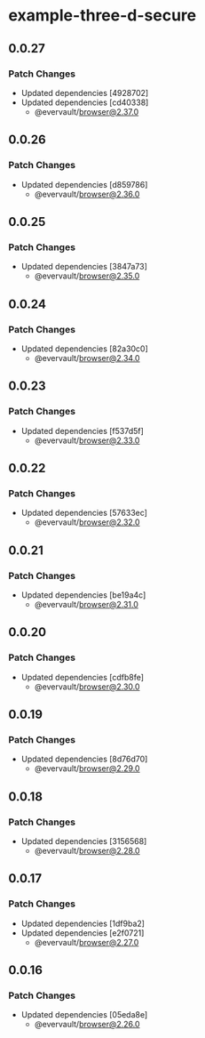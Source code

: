 # example-three-d-secure

## 0.0.27

### Patch Changes

- Updated dependencies [4928702]
- Updated dependencies [cd40338]
  - @evervault/browser@2.37.0

## 0.0.26

### Patch Changes

- Updated dependencies [d859786]
  - @evervault/browser@2.36.0

## 0.0.25

### Patch Changes

- Updated dependencies [3847a73]
  - @evervault/browser@2.35.0

## 0.0.24

### Patch Changes

- Updated dependencies [82a30c0]
  - @evervault/browser@2.34.0

## 0.0.23

### Patch Changes

- Updated dependencies [f537d5f]
  - @evervault/browser@2.33.0

## 0.0.22

### Patch Changes

- Updated dependencies [57633ec]
  - @evervault/browser@2.32.0

## 0.0.21

### Patch Changes

- Updated dependencies [be19a4c]
  - @evervault/browser@2.31.0

## 0.0.20

### Patch Changes

- Updated dependencies [cdfb8fe]
  - @evervault/browser@2.30.0

## 0.0.19

### Patch Changes

- Updated dependencies [8d76d70]
  - @evervault/browser@2.29.0

## 0.0.18

### Patch Changes

- Updated dependencies [3156568]
  - @evervault/browser@2.28.0

## 0.0.17

### Patch Changes

- Updated dependencies [1df9ba2]
- Updated dependencies [e2f0721]
  - @evervault/browser@2.27.0

## 0.0.16

### Patch Changes

- Updated dependencies [05eda8e]
  - @evervault/browser@2.26.0

